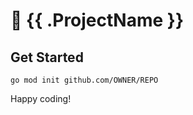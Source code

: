 # :partying_face: {{ .ProjectName }}

## Get Started

```
go mod init github.com/OWNER/REPO
```

Happy coding!
